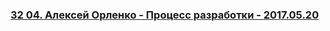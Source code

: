 ### [32 04. Алексей Орленко - Процесс разработки - 2017.05.20](https://www.youtube.com/watch?v=m_a6r6NqWN8)

